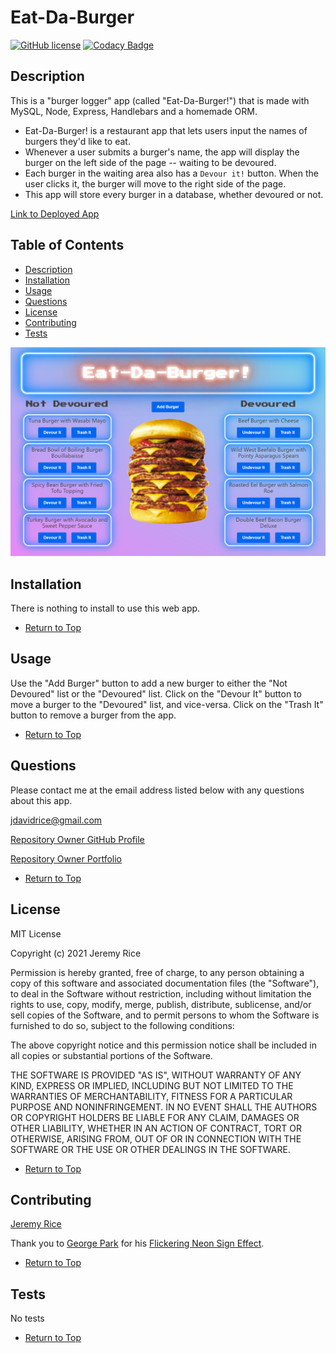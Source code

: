 # Eat-Da-Burger 
[![GitHub license](https://img.shields.io/github/license/jdavidrice/burger)](https://github.com/jdavidrice/burger/blob/master/LICENSE)
[![Codacy Badge](https://app.codacy.com/project/badge/Grade/21be935f62a64535871bb70d02f946e4)](https://www.codacy.com/gh/jdavidrice/burger/dashboard?utm_source=github.com&amp;utm_medium=referral&amp;utm_content=jdavidrice/burger&amp;utm_campaign=Badge_Grade)

## Description 

This is a "burger logger"  app (called "Eat-Da-Burger!") that is made with MySQL, Node, Express, Handlebars and a homemade ORM.
*   Eat-Da-Burger! is a restaurant app that lets users input the names of burgers they'd like to eat.
*   Whenever a user submits a burger's name, the app will display the burger on the left side of the page -- waiting to be devoured.
*   Each burger in the waiting area also has a `Devour it!` button. When the user clicks it, the burger will move to the right side of the page.
*   This app will store every burger in a database, whether devoured or not.

[Link to Deployed App](https://warm-sea-12669.herokuapp.com/)

## Table of Contents

*   [Description](#Description)
*   [Installation](#Installation)
*   [Usage](#Usage)
*   [Questions](#Questions)
*   [License](#License)
*   [Contributing](#Contributing)
*   [Tests](#Tests)

![Sample Picture of App](public/assets/images/burger_app.png)
## Installation
 
 There is nothing to install to use this web app.

*   [Return to Top](#Eat-Da-Burger)

## Usage 
Use the "Add Burger" button to add a new burger to either the "Not Devoured" list or the "Devoured" list. Click on the "Devour It" button to move a burger to the "Devoured" list, and vice-versa. Click on the "Trash It" button to remove a burger from the app. 

*   [Return to Top](#Eat-Da-Burger)

## Questions

Please contact me at the email address listed below with any questions about this app. 

[jdavidrice@gmail.com](mailto:jdavidrice@gmail.com)

[Repository Owner GitHub Profile](https://github.com/jdavidrice)

[Repository Owner Portfolio](https://jdavidrice.github.io/Responsive_Portfolio/index.html)

*   [Return to Top](#Eat-Da-Burger)

## License

MIT License

Copyright (c) 2021 Jeremy Rice

Permission is hereby granted, free of charge, to any person obtaining a copy
of this software and associated documentation files (the "Software"), to deal
in the Software without restriction, including without limitation the rights
to use, copy, modify, merge, publish, distribute, sublicense, and/or sell
copies of the Software, and to permit persons to whom the Software is
furnished to do so, subject to the following conditions:

The above copyright notice and this permission notice shall be included in all
copies or substantial portions of the Software.

THE SOFTWARE IS PROVIDED "AS IS", WITHOUT WARRANTY OF ANY KIND, EXPRESS OR
IMPLIED, INCLUDING BUT NOT LIMITED TO THE WARRANTIES OF MERCHANTABILITY,
FITNESS FOR A PARTICULAR PURPOSE AND NONINFRINGEMENT. IN NO EVENT SHALL THE
AUTHORS OR COPYRIGHT HOLDERS BE LIABLE FOR ANY CLAIM, DAMAGES OR OTHER
LIABILITY, WHETHER IN AN ACTION OF CONTRACT, TORT OR OTHERWISE, ARISING FROM,
OUT OF OR IN CONNECTION WITH THE SOFTWARE OR THE USE OR OTHER DEALINGS IN THE
SOFTWARE.

*   [Return to Top](#Eat-Da-Burger)

## Contributing

  [Jeremy Rice](https://www.buymeacoffee.com/jdavidrice)

  Thank you to [George Park](https://www.georgewpark.com/) for his [Flickering Neon Sign Effect](https://codepen.io/GeorgePark/pen/MrjbEr). 

*   [Return to Top](#Eat-Da-Burger)

## Tests

No tests

*   [Return to Top](#Eat-Da-Burger)
